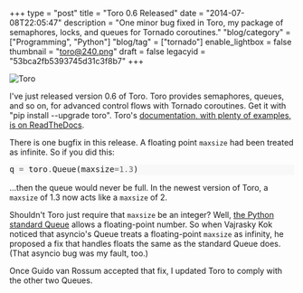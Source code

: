+++
type = "post"
title = "Toro 0.6 Released"
date = "2014-07-08T22:05:47"
description = "One minor bug fixed in Toro, my package of semaphores, locks, and queues for Tornado coroutines."
"blog/category" = ["Programming", "Python"]
"blog/tag" = ["tornado"]
enable_lightbox = false
thumbnail = "toro@240.png"
draft = false
legacyid = "53bca2fb5393745d31c3f8b7"
+++

<p><img style="display:block; margin-left:auto; margin-right:auto;" src="toro.png" alt="Toro" title="toro.png" border="0"   /></p>
<p>I've just released version 0.6 of Toro. Toro provides semaphores, queues, and so on, for advanced control flows with Tornado coroutines. Get it with "pip install --upgrade toro". Toro's <a href="https://toro.readthedocs.org/">documentation, with plenty of examples, is on ReadTheDocs</a>.</p>
<p>There is one bugfix in this release. A floating point <code>maxsize</code> had been treated as infinite. So if you did this:</p>
<div class="codehilite" style="background: #f8f8f8"><pre style="line-height: 125%">q <span style="color: #666666">=</span> toro<span style="color: #666666">.</span>Queue(maxsize<span style="color: #666666">=1.3</span>)
</pre></div>


<p>...then the queue would never be full. In the newest version of Toro, a <code>maxsize</code> of 1.3 now acts like a <code>maxsize</code> of 2.</p>
<p>Shouldn't Toro just require that <code>maxsize</code> be an integer? Well, <a href="https://docs.python.org/2/library/queue.html">the Python standard Queue</a> allows a floating-point number. So when Vajrasky Kok noticed that asyncio's Queue treats a floating-point <code>maxsize</code> as infinity, he proposed a fix that handles floats the same as the standard Queue does. (That asyncio bug was my fault, too.)</p>
<p>Once Guido van Rossum accepted that fix, I updated Toro to comply with the other two Queues.</p>
    